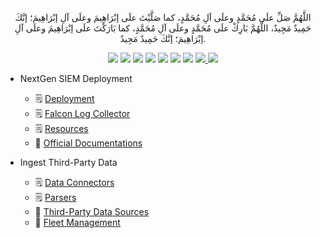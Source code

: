 <p align="center">اللَّهُمَّ صَلِّ علَى مُحَمَّدٍ وعلَى آلِ مُحَمَّدٍ، كما صَلَّيْتَ علَى إبْرَاهِيمَ وعلَى آلِ إبْرَاهِيمَ؛ إنَّكَ حَمِيدٌ مَجِيدٌ، اللَّهُمَّ بَارِكْ علَى مُحَمَّدٍ وعلَى آلِ مُحَمَّدٍ، كما بَارَكْتَ علَى إبْرَاهِيمَ وعلَى آلِ إبْرَاهِيمَ؛ إنَّكَ حَمِيدٌ مَجِيدٌ.</p>
<div id="header" align="center">
  
<img src="https://cdn.rawgit.com/sindresorhus/awesome/d7305f38d29fed78fa85652e3a63e154dd8e8829/media/badge.svg">
<img src="https://img.shields.io/github/stars/mrm8brh/Falcon-NextGen-SIEM?style=social">
<img src="https://img.shields.io/github/forks/mrm8brh/Falcon-NextGen-SIEM?style=social">
<img src="https://img.shields.io/github/repo-size/mrm8brh/Falcon-NextGen-SIEM?style=social">
<img src="https://img.shields.io/github/license/mrm8brh/Falcon-NextGen-SIEM?style=social">
<img src="https://img.shields.io/github/issues/mrm8brh/Falcon-NextGen-SIEM?style=social">
<img src="https://img.shields.io/github/watchers/mrm8brh/Falcon-NextGen-SIEM?style=social">
<a href="https://techforpalestine.org/">
<img src="https://raw.githubusercontent.com/Safouene1/support-palestine-banner/master/StandWithPalestine.svg">
</a>
<a href="https://techforpalestine.org/">
<img src="https://badge.techforpalestine.org/default">
</a>
  
</div>

- NextGen SIEM Deployment
    - 🗒️ [Deployment](https://github.com/MrM8BRH/Falcon-NextGen-SIEM/blob/main/NextGen%20SIEM%20Deployment/Deployment.md)
    - 🗒️ [Falcon Log Collector](https://github.com/MrM8BRH/Falcon-NextGen-SIEM/blob/main/NextGen%20SIEM%20Deployment/Falcon%20Log%20Collector.md)
    - 🗒️ [Resources](https://github.com/MrM8BRH/Falcon-NextGen-SIEM/blob/main/NextGen%20SIEM%20Deployment/Resources.md)
    - 📁 [Official Documentations](https://github.com/MrM8BRH/Falcon-NextGen-SIEM/tree/main/NextGen%20SIEM%20Deployment/Official%20Documentations)

- Ingest Third-Party Data
    - 🗒️ [Data Connectors](https://github.com/MrM8BRH/Falcon-NextGen-SIEM/blob/main/Ingest%20Third-Party%20Data/Data%20Connectors.pdf)
    - 🗒️ [Parsers](https://github.com/MrM8BRH/Falcon-NextGen-SIEM/blob/main/Ingest%20Third-Party%20Data/Parsers.pdf)
    - 📁 [Third-Party Data Sources](https://github.com/MrM8BRH/Falcon-NextGen-SIEM/tree/main/Ingest%20Third-Party%20Data/Third-Party%20Data%20Sources)
    - 📁 [Fleet Management](https://github.com/MrM8BRH/Falcon-NextGen-SIEM/tree/main/Ingest%20Third-Party%20Data/Fleet%20Management)
